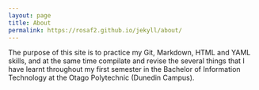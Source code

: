 ```yaml
---
layout: page
title: About
permalink: https://rosaf2.github.io/jekyll/about/
---
```


The purpose of this site is to practice my Git, Markdown, HTML and YAML skills, and at the same time compilate and revise the several things that I have learnt throughout my first semester in the Bachelor of Information Technology at the Otago Polytechnic (Dunedin Campus).
